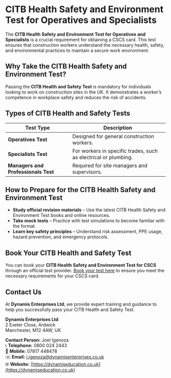 # CITB Health Safety and Environment Test for Operatives and Specialists

The **CITB Health Safety and Environment Test for Operatives and Specialists** is a crucial requirement for obtaining a CSCS card. This test ensures that construction workers understand the necessary health, safety, and environmental practices to maintain a secure work environment. 

## Why Take the CITB Health Safety and Environment Test?
Passing the **CITB Health and Safety Test** is mandatory for individuals looking to work on construction sites in the UK. It demonstrates a worker’s competence in workplace safety and reduces the risk of accidents.

## Types of CITB Health and Safety Tests

| Test Type                                      | Description |
|-----------------------------------------------|-------------|
| **Operatives Test**                            | Designed for general construction workers. |
| **Specialists Test**                           | For workers in specific trades, such as electrical or plumbing. |
| **Managers and Professionals Test**            | Required for site managers and supervisors. |

## How to Prepare for the CITB Health Safety and Environment Test
- **Study official revision materials** – Use the latest CITB Health Safety and Environment Test books and online resources.
- **Take mock tests** – Practice with test simulations to become familiar with the format.
- **Learn key safety principles** – Understand risk assessment, PPE usage, hazard prevention, and emergency protocols.

## Book Your CITB Health and Safety Test
You can book your **CITB Health Safety and Environment Test for CSCS** through an official test provider. [Book your test here](https://dynamiseducation.co.uk/cscs-test-manchester/) to ensure you meet the necessary requirements for your CSCS card.

## Contact Us
At **Dynamis Enterprises Ltd**, we provide expert training and guidance to help you successfully pass your CITB Health and Safety Test.

**Dynamis Enterprises Ltd**  
2 Exeter Close, Ardwick  
Manchester, M12 4AW, UK  

**Contact Person:** Joel Igenoza  
📞 **Telephone:** 0800 024 2443  
📱 **Mobile:** 07817 448478  
✉️ **Email:** [j.igenoza@dynamisenterprises.co.uk](mailto:j.igenoza@dynamisenterprises.co.uk)  
🌐 **Website:** [https://dynamiseducation.co.uk](https://dynamiseducation.co.uk)
